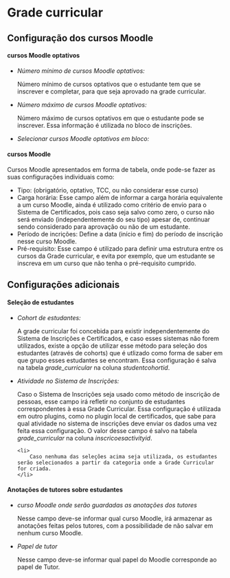 <h1><strong>Grade curricular</strong></h1>

<h2>Configuração dos cursos Moodle</h2>

<h4><strong><p>cursos Moodle optativos</p></strong></h4>
<ul>
	<li><i>Número mínimo de cursos Moodle optativos:</i>
		<p>Número mínimo de cursos optativos que o estudante tem que se inscrever e completar, para que seja aprovado na grade curricular.</p>
	</li>
	<li><i>Número máximo de cursos Moodle optativos:</i>
	    <p>Número máximo de cursos optativos em que o estudante pode se inscrever. Essa informação é utilizada no bloco de inscrições.</p>
	</li>
	<li><i>Selecionar cursos Moodle optativos em bloco:</i>
	</li>	
</ul>

<h4><strong><p>cursos Moodle</p></strong></h4>
<p>Cursos Moodle apresentados em forma de tabela, onde pode-se fazer as suas configurações individuais como:
	<ul>
		<li>Tipo: (obrigatório, optativo, TCC, ou não considerar esse curso)</li>
		<li>Carga horária: Esse campo além de informar a carga horária equivalente a um curso Moodle, ainda é utilizado como critério de envio para o Sistema de Certificados, pois caso seja salvo como zero, o curso não será enviado (independentemente do seu tipo) apesar de, continuar sendo considerado para aprovação ou não de um estudante.</li>
		<li>Período de incrições: Define a data (início e fim) do período de inscrição nesse curso Moodle.</li>
		<li>Pré-requisito: Esse campo é utilizado para definir uma estrutura entre os cursos da Grade curricular, e evita por exemplo, que um estudante se inscreva em um curso que não tenha o pré-requisito cumprido.</li>
	</ul>
</p>

<h2>Configurações adicionais</h2>

<h4><strong><p>Seleção de estudantes</p></strong></h4>

<ul> 
	<li><i>Cohort de estudantes:</i>
		<p>A grade curricular foi concebida para existir independentemente do Sistema de Inscrições e Certificados, e caso esses sistemas não forem utilizados, existe a opção de utilizar esse método para seleção dos estudantes (através de cohorts) que é utlizado como forma de saber em que grupo esses estudantes se encontram. Essa configuração é salva na tabela <i>grade_curricular</i> na coluna <i>studentcohortid</i>.</p> 
	</li>
	<li><i>Atividade no Sistema de Inscrições:</i> 
	    <p>Caso o Sistema de Inscrições seja usado como método de inscrição de pessoas, esse campo irá refletir no conjunto de estudantes correspondentes à essa Grade Curricular. Essa configuração é utilizada em outro plugins, como no plugin local de certificados, que sabe para qual atividade no sistema de inscrições deve enviar os dados uma vez feita essa configuração. O valor desse campo é salvo na tabela <i>grade_curricular</i> na coluna <i>inscricoesactivityid</i>.</p> 
	</li>

	<li>
		Caso nenhuma das seleções acima seja utilizada, os estudantes serão selecionados a partir da categoria onde a Grade Curricular for criada.
	</li>
	
</ul>

<h4><strong><p>Anotações de tutores sobre estudantes</p></strong></h4>

<ul>
	<li><i>curso Moodle onde serão guardadas as anotações dos tutores</i>
		<p>Nesse campo deve-se informar qual curso Moodle, irá armazenar as anotações feitas pelos tutores, com a possibilidade de não salvar em nenhum curso Moodle.</p>
	</li>
	<li><i>Papel de tutor</i>
		<p>Nesse campo deve-se informar qual papel do Moodle corresponde ao papel de Tutor.</p>
	</li>
</ul>